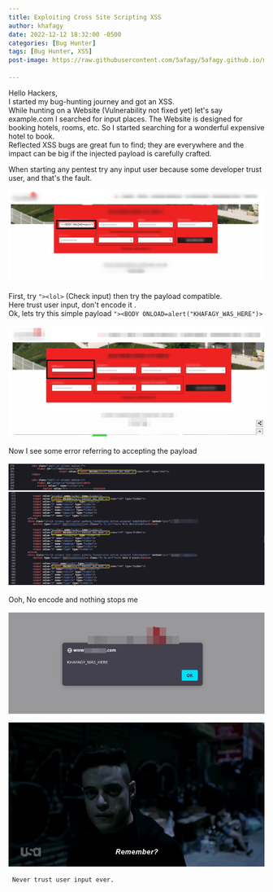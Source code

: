 ```yaml
---
title: Exploiting Cross Site Scripting XSS
author: khafagy
date: 2022-12-12 18:32:00 -0500
categories: [Bug Hunter]
tags: [Bug Hunter, XSS]
post-image: https://raw.githubusercontent.com/5afagy/5afagy.github.io/main/assets/image/image29.png

---
```


Hello Hackers,<br>
I started my bug-hunting journey and got an XSS.<br>
While hunting on a Website (Vulnerability not fixed yet) let's say example.com I searched for input places. The Website is designed for booking hotels, rooms, etc. So I started searching for a wonderful expensive hotel to book.<br>
Reflected XSS bugs are great fun to find; they are everywhere and the impact can be big if the injected payload is carefully crafted.
<br>
 
When starting any pentest try any input user because some developer trust user, and that's the fault.

![image](https://raw.githubusercontent.com/5afagy/5afagy.github.io/main/assets/image/image10.png)
<br> <br>
First, try `"><lol>` (Check input)  then try the payload compatible.<br>
Here trust user input, don't encode it .<br>
Ok, lets try this simple payload `"><BODY ONLOAD=alert("KHAFAGY_WAS_HERE")>`
<br> <br>
![image](https://raw.githubusercontent.com/5afagy/5afagy.github.io/main/assets/image/image12.png)
<br> <br>
Now I see some error referring to accepting the payload
<br> <br>
![image](https://raw.githubusercontent.com/5afagy/5afagy.github.io/main/assets/image/image15.png)
![image](https://raw.githubusercontent.com/5afagy/5afagy.github.io/main/assets/image/image14.png)
<br> <br>
 Ooh, No encode and nothing stops me
<br> <br>
![image](https://raw.githubusercontent.com/5afagy/5afagy.github.io/main/assets/image/image13.png)


![image](https://raw.githubusercontent.com/5afagy/5afagy.github.io/main/assets/image/image16.gif)

     Never trust user input ever.
